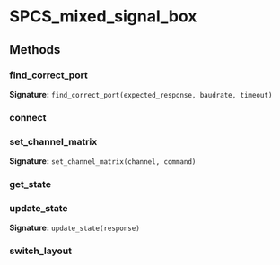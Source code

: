# SPCS_mixed_signal_box


## Methods

### find_correct_port

**Signature:** `find_correct_port(expected_response, baudrate, timeout)`



### connect



### set_channel_matrix

**Signature:** `set_channel_matrix(channel, command)`



### get_state



### update_state

**Signature:** `update_state(response)`



### switch_layout


